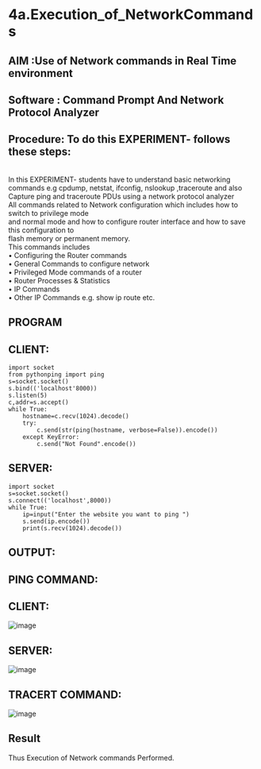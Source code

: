 # 4a.Execution_of_NetworkCommands
## AIM :Use of Network commands in Real Time environment
## Software : Command Prompt And Network Protocol Analyzer
## Procedure: To do this EXPERIMENT- follows these steps:
<BR>
In this EXPERIMENT- students have to understand basic networking commands e.g cpdump, netstat, ifconfig, nslookup ,traceroute and also Capture ping and traceroute PDUs using a network protocol analyzer 
<BR>
All commands related to Network configuration which includes how to switch to privilege mode
<BR>
and normal mode and how to configure router interface and how to save this configuration to
<BR>
flash memory or permanent memory.
<BR>
This commands includes
<BR>
• Configuring the Router commands
<BR>
• General Commands to configure network
<BR>
• Privileged Mode commands of a router 
<BR>
• Router Processes & Statistics
<BR>
• IP Commands
<BR>
• Other IP Commands e.g. show ip route etc.
<BR>

## PROGRAM
## CLIENT:
```
import socket 
from pythonping import ping 
s=socket.socket() 
s.bind(('localhost'8000)) 
s.listen(5) 
c,addr=s.accept() 
while True: 
    hostname=c.recv(1024).decode() 
    try: 
        c.send(str(ping(hostname, verbose=False)).encode()) 
    except KeyError: 
        c.send("Not Found".encode())
```
## SERVER:
```
import socket 
s=socket.socket() 
s.connect(('localhost',8000)) 
while True: 
    ip=input("Enter the website you want to ping ") 
    s.send(ip.encode()) 
    print(s.recv(1024).decode())
```
## OUTPUT:
## PING COMMAND:
## CLIENT:
![image](https://github.com/23002027/4.Execution_of_NetworkCommends/assets/139752981/77643755-1234-447a-bd60-1e62d05ce6d3)

## SERVER:
![image](https://github.com/23002027/4.Execution_of_NetworkCommends/assets/139752981/497c329a-2f74-40ec-a51d-6eeb2646ff49)

## TRACERT COMMAND:
![image](https://github.com/23002027/4.Execution_of_NetworkCommends/assets/139752981/7e5ba468-7a22-4bdb-975d-c3ba4a2aef72)

## Result
Thus Execution of Network commands Performed.
